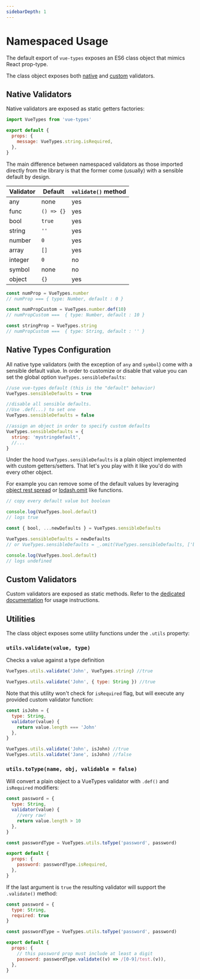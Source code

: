 ```yaml
---
sidebarDepth: 1
---
```


# Namespaced Usage

The default export of `vue-types` exposes an ES6 class object that mimics React prop-type.

The class object exposes both [native](/validators.html#native-validators) and [custom](/validators.html#custom-validators) validators.

## Native Validators

Native validators are exposed as static getters factories:

```js
import VueTypes from 'vue-types'

export default {
  props: {
    message: VueTypes.string.isRequired,
  },
}
```

The main difference between namespaced validators as those imported directly from the library is that the former come (usually) with a sensible default by design.

| Validator | Default    | `validate()` method |
| --------- | ---------- | ------------------- |
| any       | none       | yes                 |
| func      | `() => {}` | yes                 |
| bool      | `true`     | yes                 |
| string    | `''`       | yes                 |
| number    | `0`        | yes                 |
| array     | `[]`       | yes                 |
| integer   | `0`        | no                  |
| symbol    | none       | no                  |
| object    | `{}`       | yes                 |

```js
const numProp = VueTypes.number
// numProp === { type: Number, default : 0 }

const numPropCustom = VueTypes.number.def(10)
// numPropCustom ===  { type: Number, default : 10 }

const stringProp = VueTypes.string
// numPropCustom ===  { type: String, default : '' }
```

## Native Types Configuration

All native type validators (with the exception of `any` and `symbol`) come with a sensible default value. In order to customize or disable that value you can set the global option `VueTypes.sensibleDefaults`:

```js
//use vue-types default (this is the "default" behavior)
VueTypes.sensibleDefaults = true

//disable all sensible defaults.
//Use .def(...) to set one
VueTypes.sensibleDefaults = false

//assign an object in order to specify custom defaults
VueTypes.sensibleDefaults = {
  string: 'mystringdefault',
  //...
}
```

Under the hood `VueTypes.sensibleDefaults` is a plain object implemented with custom getters/setters. That let's you play with it like you'd do with every other object.

For example you can remove some of the default values by leveraging [object rest spread](https://developer.mozilla.org/en-US/docs/Web/JavaScript/Reference/Operators/Spread_syntax#Spread_in_object_literals) or [lodash.omit](https://lodash.com/docs/4.17.11#omit) like functions.

```js
// copy every default value but boolean

console.log(VueTypes.bool.default)
// logs true

const { bool, ...newDefaults } = VueTypes.sensibleDefaults

VueTypes.sensibleDefaults = newDefaults
// or VueTypes.sensibleDefaults = _.omit(VueTypes.sensibleDefaults, ['bool'])

console.log(VueTypes.bool.default)
// logs undefined
```

## Custom Validators

Custom validators are exposed as static methods. Refer to the [dedicated documentation](/validators.html#custom-validators) for usage instructions.

## Utilities

The class object exposes some utility functions under the `.utils` property:

### `utils.validate(value, type)`

Checks a value against a type definition

```js
VueTypes.utils.validate('John', VueTypes.string) //true

VueTypes.utils.validate('John', { type: String }) //true
```

Note that this utility won't check for `isRequired` flag, but will execute any provided custom validator function:

```js
const isJohn = {
  type: String,
  validator(value) {
    return value.length === 'John'
  },
}

VueTypes.utils.validate('John', isJohn) //true
VueTypes.utils.validate('Jane', isJohn) //false
```

### `utils.toType(name, obj, validable = false)`

Will convert a plain object to a VueTypes validator with `.def()` and `isRequired` modifiers:

```js
const password = {
  type: String,
  validator(value) {
    //very raw!
    return value.length > 10
  },
}

const passwordType = VueTypes.utils.toType('password', password)

export default {
  props: {
    password: passwordType.isRequired,
  },
}
```

If the last argument is `true` the resulting validator will support the `.validate()` method:

```js
const password = {
  type: String,
  required: true
}

const passwordType = VueTypes.utils.toType('password', password)

export default {
  props: {
    // this password prop must include at least a digit
    password: passwordType.validate((v) => /[0-9]/test.(v)),
  },
}
```
